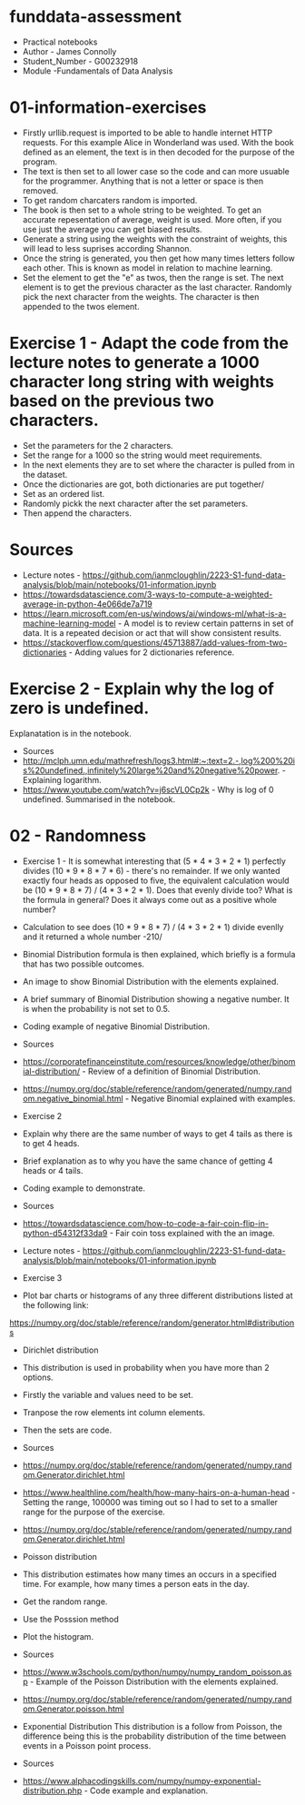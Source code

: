 # funddata-assessment
* Practical notebooks
* Author - James Connolly
* Student_Number - G00232918
* Module -Fundamentals of Data Analysis

# 01-information-exercises

* Firstly urllib.request is imported to be able to handle internet HTTP requests. For this example Alice in Wonderland was used. With the book defined as an element, the text is in then decoded for the purpose of the program.
* The text is then set to all lower case so the code and can more usuable for the programmer. Anything that is not a letter or space is then removed. 
* To get random charcaters random is imported.
* The book is then set to a whole string to be weighted. To get an accurate repesentation of average, weight is used. More often, if you use just the average you can get biased results.
* Generate a string using the weights with the constraint of weights, this will lead to less suprises according Shannon.
* Once the string is generated, you then get how many times letters follow each other. This is known as model in relation to machine learning. 
* Set the element to get the "e" as twos, then the range is set. The next element is to get the previous character as the last character. Randomly pick the next character from the weights. The character is then appended to the twos element. 

# Exercise 1 - Adapt the code from the lecture notes to generate a 1000 character long string with weights based on the previous two characters.
* Set the parameters for the 2 characters.
* Set the range for a 1000 so the string would meet requirements.
* In the next elements they are to set where the character is pulled from in the dataset.
* Once the dictionaries are got, both dictionaries are put together/
* Set as an ordered list.
* Randomly pickk the next character after the set parameters.
* Then append the characters.

# Sources
* Lecture notes - https://github.com/ianmcloughlin/2223-S1-fund-data-analysis/blob/main/notebooks/01-information.ipynb
* https://towardsdatascience.com/3-ways-to-compute-a-weighted-average-in-python-4e066de7a719
* https://learn.microsoft.com/en-us/windows/ai/windows-ml/what-is-a-machine-learning-model - A model is to review certain patterns in set of data. It is a repeated decision or act that will show consistent results.
* https://stackoverflow.com/questions/45713887/add-values-from-two-dictionaries - Adding values for 2 dictionaries reference.

# Exercise 2 - Explain why the log of zero is undefined.
Explanatation is in the notebook.

* Sources
* http://mclph.umn.edu/mathrefresh/logs3.html#:~:text=2.-,log%200%20is%20undefined.,infinitely%20large%20and%20negative%20power. - Explaining logarithm.
* https://www.youtube.com/watch?v=j6scVL0Cp2k - Why is log of 0 undefined. Summarised in the notebook. 


# 02 - Randomness
* Exercise 1 - It is somewhat interesting that (5 * 4 * 3 * 2 * 1) perfectly divides (10 * 9 * 8 * 7 * 6) - there's no remainder.
If we only wanted exactly four heads as opposed to five, the equivalent calculation would be (10 * 9 * 8 * 7) / (4 * 3 * 2 * 1).
Does that evenly divide too? What is the formula in general?
Does it always come out as a positive whole number?

* Calculation to see does (10 * 9 * 8 * 7) / (4 * 3 * 2 * 1) divide evenlly and it returned a whole number -210/
* Binomial Distribution formula is then explained, which briefly is a formula that has two possible outcomes.
* An image to show Binomial Distribution with the elements explained.
* A brief summary of Binomial Distribution showing a negative number. It is when the probability is not set to 0.5.
* Coding example of negative Binomial Distribution.

* Sources
* https://corporatefinanceinstitute.com/resources/knowledge/other/binomial-distribution/ - Review of a definition of Binomial Distribution.
* https://numpy.org/doc/stable/reference/random/generated/numpy.random.negative_binomial.html - Negative Binomial explained with examples.

* Exercise 2 
* Explain why there are the same number of ways to get 4 tails as there is to get 4 heads.
* Brief explanation as to why you have the same chance of getting 4 heads or 4 tails.
* Coding example to demonstrate.

* Sources
* https://towardsdatascience.com/how-to-code-a-fair-coin-flip-in-python-d54312f33da9 - Fair coin toss explained with the an image.
* Lecture notes - https://github.com/ianmcloughlin/2223-S1-fund-data-analysis/blob/main/notebooks/01-information.ipynb

* Exercise 3
* Plot bar charts or histograms of any three different distributions listed at the following link:

https://numpy.org/doc/stable/reference/random/generator.html#distributions

* Dirichlet distribution
* This distribution is used in probability when you have more than 2 options.
* Firstly the variable and values need to be set.
* Tranpose the row elements int column elements.
* Then the sets are code.

* Sources
* https://numpy.org/doc/stable/reference/random/generated/numpy.random.Generator.dirichlet.html
* https://www.healthline.com/health/how-many-hairs-on-a-human-head - Setting the range, 100000 was timing out so I had to set to a smaller range for the purpose of the exercise.
* https://numpy.org/doc/stable/reference/random/generated/numpy.random.Generator.dirichlet.html


* Poisson distribution
* This distribution estimates how many times an occurs in a specified time. For example, how many times a person eats in the day.
* Get the random range.
* Use the Posssion method
* Plot the histogram.

* Sources
* https://www.w3schools.com/python/numpy/numpy_random_poisson.asp - Example of the Poisson Distribution with the elements explained.
* https://numpy.org/doc/stable/reference/random/generated/numpy.random.Generator.poisson.html 

* Exponential Distribution
This distribution is a follow from Poisson, the difference being this is the probability distribution of the time between events in a Poisson point process.

* Sources
* https://www.alphacodingskills.com/numpy/numpy-exponential-distribution.php - Code example and explanation.